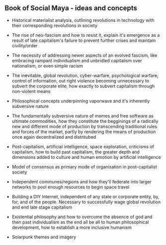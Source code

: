 ## Book of Social Maya - ideas and concepts

- Historical materialist analysis, outlining revolutions in technology with their corresponding revolutions in society

- The rise of neo-fascism and how to resist it, explain it's emergence as a result of late capitalism's failure to prevent further crises and maintain civility/order

- The necessity of addressing newer aspects of an evolved fascism, like embracing rampant individualism and unbridled capitalism over nationalism, or even simple racism

- The inevitable, global revolution, cyber-warfare, psychological warfare, control of information, out right violence becoming unnecessary to subvert the corporate elite, how exactly to subvert capitalism through non-violent means

- Philosophical concepts underpinning vaporwave and it's inherently subversive nature

- The fundamentally subversive nature of memes and free software as ultimate commodities, how they constitute the begginings of a radically new and different mode of production by transcending traditional rules and forces of the market, partly by rendering the means of production once again decentralized and distritubed

- Post-capitalism, artificial intelligence, space exploration, criticisms of capitalism, how to build past capitalism, the greater depth and dimensions added to culture and human emotion by artificial intelligence

- Model of consensus as primary mode of organisation in post-capitalist society

- Independent communes/regions and how they'll federate into larger networks to pool enough resources to begin space travel

- Building a DIY Internet, independent of any state or corporate entity, by, for, and of the people. Necessary to successfully wage global revolution and end late stage capitalism

- Existential philosophy and how to overcome the absence of god and then past individualism as the end all be all to human philosophical development, how to establish a more inclusive humanism

- Solarpunk themes and imagery
